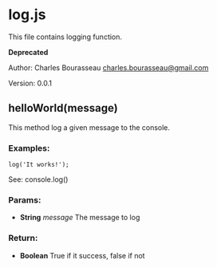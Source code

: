 

<!-- Start examples/fixtures/tags.js -->

# log.js

This file contains logging function.

**Deprecated**

Author: Charles Bourasseau <charles.bourasseau@gmail.com>

Version: 0.0.1

## helloWorld(message)

This method log a given message to the console.

### Examples:

    log('It works!');

See: console.log()

### Params:

* **String** *message* The message to log

### Return:

* **Boolean** True if it success, false if not

<!-- End examples/fixtures/tags.js -->

